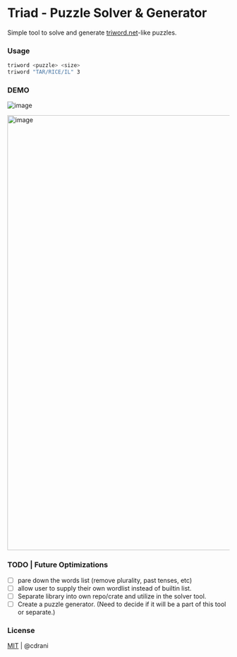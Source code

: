 # Triad - Puzzle Solver & Generator

Simple tool to solve and generate [triword.net](https://triword.net)-like puzzles.

### Usage

```sh
triword <puzzle> <size>
triword "TAR/RICE/IL" 3
```

### DEMO
![image](https://github.com/cdrani/triword-solver/assets/18746599/8c308751-d27f-4cf3-ade2-61ae48bd2307)

<img width="986" alt="image" src="https://github.com/cdrani/triword-solver/assets/18746599/abfc65d1-e2cb-40bc-9fdc-a9ea7517a661">


### TODO | Future Optimizations

- [ ] pare down the words list (remove plurality, past tenses, etc)
- [ ] allow user to supply their own wordlist instead of builtin list.
- [ ] Separate library into own repo/crate and utilize in the solver tool.
- [ ] Create a puzzle generator. (Need to decide if it will be a part of this tool or separate.)

### License

[MIT](LICENSE) | @cdrani
